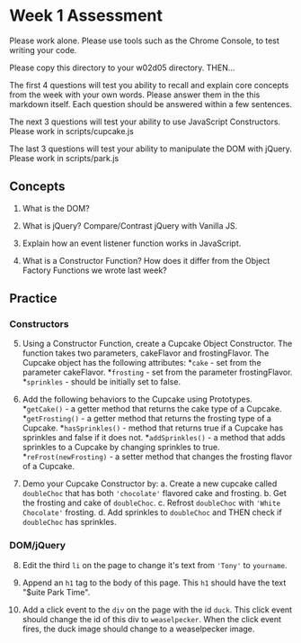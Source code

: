 # Week 1 Assessment

Please work alone. Please use tools such as the Chrome Console, to test writing your code.

Please copy this directory to your w02d05 directory.  THEN...

The first 4 questions will test you ability to recall and explain core concepts from the week with your own words. Please answer them in the this markdown itself. Each question should be answered within a few sentences.    

The next 3 questions will test your ability to use JavaScript Constructors.  Please work in scripts/cupcake.js

The last 3 questions will test your ability to manipulate the DOM with jQuery.  Please work in scripts/park.js

## Concepts

1. What is the DOM?

<!-- Answer here -->

2. What is jQuery? Compare/Contrast jQuery with Vanilla JS.

<!-- Answer here -->

3. Explain how an event listener function works in JavaScript.

<!-- Answer here -->

4. What is a Constructor Function?  How does it differ from the Object Factory Functions we wrote last week?

<!-- Answer here -->

## Practice

### Constructors

5. Using a Constructor Function, create a Cupcake Object Constructor. The function takes two parameters, cakeFlavor and frostingFlavor. The Cupcake object has the following attributes:
	*`cake` - set from the parameter cakeFlavor.
	*`frosting` - set from the parameter frostingFlavor.
	*`sprinkles` - should be initially set to false.  

6. Add the following behaviors to the Cupcake using Prototypes.  
	*`getCake()` - a getter method that returns the cake type of a Cupcake.
	*`getFrosting()` - a getter method that returns the frosting type of a Cupcake.
	*`hasSprinkles()` - method that returns true if a Cupcake has sprinkles and false if it does not.
	*`addSprinkles()` - a method that adds sprinkles to a Cupcake by changing sprinkles to true.  
	*`reFrost(newFrosting)` - a setter method that changes the frosting flavor of a Cupcake.  

7. Demo your Cupcake Constructor by:
	a. Create a new cupcake called `doubleChoc` that has both `'chocolate'` flavored cake and frosting.
	b. Get the frosting and cake of `doubleChoc`.
	c. Refrost `doubleChoc` with `'White Chocolate'` frosting.
	d. Add sprinkles to `doubleChoc` and THEN check if `doubleChoc` has sprinkles.  

### DOM/jQuery

8. Edit the third `li` on the page to change it's text from `'Tony'` to `yourname`.  

9. Append an `h1` tag to the body of this page.  This `h1` should have the text "$uite Park Time".  

10. Add a click event to the `div` on the page with the id `duck`.  This click event should change the id of this div to `weaselpecker`.  When the click event fires, the duck image  should change to a weaselpecker image.  
